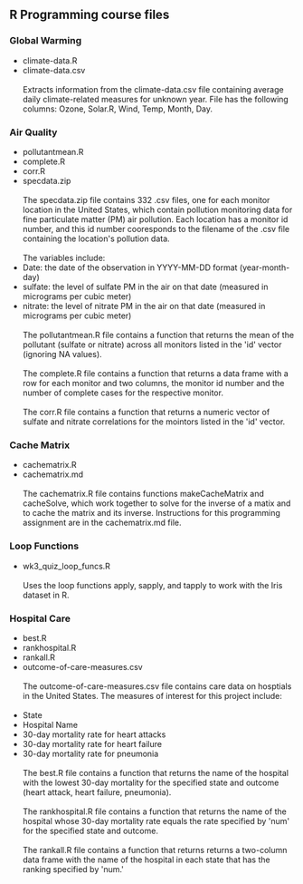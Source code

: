 ## R Programming course files

### Global Warming
* climate-data.R
* climate-data.csv <br/><br/>
Extracts information from the climate-data.csv file containing average daily climate-related measures for unknown year. File has the following columns: Ozone, Solar.R, Wind, Temp, Month, Day.

### Air Quality
* pollutantmean.R
* complete.R
* corr.R
* specdata.zip <br/><br/>
The specdata.zip file contains 332 .csv files, one for each monitor location in the United States, which contain pollution monitoring data for fine particulate matter (PM) air pollution. Each location has a monitor id number, and this id number cooresponds to the filename of the .csv file containing the location's pollution data.  <br/><br/>
The variables include: 
* Date: the date of the observation in YYYY-MM-DD format (year-month-day)
* sulfate: the level of sulfate PM in the air on that date (measured in micrograms per cubic meter)
* nitrate: the level of nitrate PM in the air on that date (measured in micrograms per cubic meter) <br/><br/>
The pollutantmean.R file contains a function that returns the mean of the pollutant (sulfate or nitrate) across all monitors listed in the 'id' vector (ignoring NA values). <br/><br/>
The complete.R file contains a function that returns a data frame with a row for each monitor and two columns, the monitor id number and the number of complete cases for the respective monitor. <br/><br/>
The corr.R file contains a function that returns a numeric vector of sulfate and nitrate correlations for the mointors listed in the 'id' vector.

### Cache Matrix
* cachematrix.R
* cachematrix.md <br/><br/>
The cachematrix.R file contains functions makeCacheMatrix and cacheSolve, which work together to solve for the inverse of a matix and to cache the matrix and its inverse. Instructions for this programming assignment are in the cachematrix.md file.

### Loop Functions
* wk3_quiz_loop_funcs.R <br/><br/>
Uses the loop functions apply, sapply, and tapply to work with the Iris dataset in R.

### Hospital Care
* best.R
* rankhospital.R
* rankall.R
* outcome-of-care-measures.csv <br/><br/>
The outcome-of-care-measures.csv file contains care data on hosptials in the United States. The measures of interest for this project include: <br/><br/>
* State
* Hospital Name
* 30-day mortality rate for heart attacks
* 30-day mortality rate for heart failure
* 30-day mortality rate for pneumonia <br/><br/>
The best.R file contains a function that returns the name of the hospital with the lowest 30-day mortality for the specified state and outcome (heart attack, heart failure, pneumonia). <br/><br/>
The rankhospital.R file contains a function that returns the name of the hospital whose 30-day mortality rate equals the rate specified by 'num' for the specified state and outcome. <br/><br/>
The rankall.R file contains a function that returns returns a two-column data frame with the name of the hospital in each state that has the ranking specified by 'num.'
